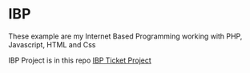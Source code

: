 # IBP
These example are my Internet Based Programming working with PHP, Javascript, HTML and Css

IBP Project is in this repo [IBP Ticket Project](https://github.com/murathanje/IBP_Project)
